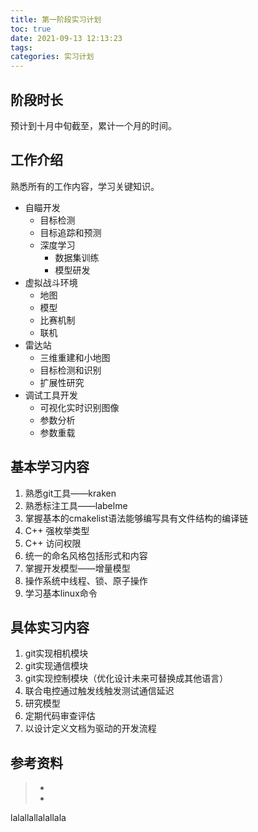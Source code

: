 ```yaml
---
title: 第一阶段实习计划
toc: true
date: 2021-09-13 12:13:23
tags:
categories: 实习计划
---
```


## 阶段时长

预计到十月中旬截至，累计一个月的时间。

## 工作介绍

熟悉所有的工作内容，学习关键知识。

- 自瞄开发
  - 目标检测
  - 目标追踪和预测
  - 深度学习
    - 数据集训练
    - 模型研发
- 虚拟战斗环境
  - 地图
  - 模型
  - 比赛机制
  - 联机
- 雷达站
  - 三维重建和小地图
  - 目标检测和识别
  - 扩展性研究
- 调试工具开发
  - 可视化实时识别图像
  - 参数分析
  - 参数重载

## 基本学习内容

1. 熟悉git工具——kraken
2. 熟悉标注工具——labelme
3. 掌握基本的cmakelist语法能够编写具有文件结构的编译链
4. C++ 强枚举类型
5. C++ 访问权限
6. 统一的命名风格包括形式和内容
7. 掌握开发模型——增量模型
8. 操作系统中线程、锁、原子操作
9. 学习基本linux命令

## 具体实习内容

1. git实现相机模块
2. git实现通信模块
3. git实现控制模块（优化设计未来可替换成其他语言）
4. 联合电控通过触发线触发测试通信延迟
5. 研究模型
6. 定期代码审查评估
7. 以设计定义文档为驱动的开发流程

## 参考资料

> - []()
> - []()

lalallallalallala


